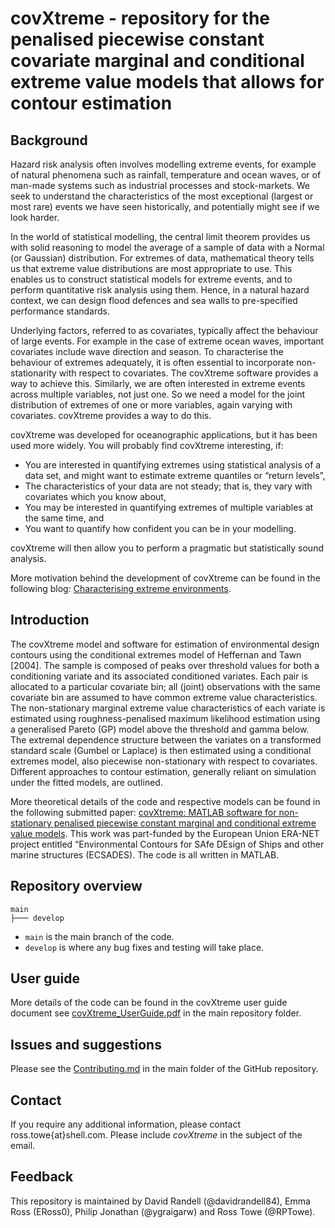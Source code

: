 <!--
SPDX-FileCopyrightText: 2023 Shell Global Solutions International B.V. All Rights Reserved.

SPDX-License-Identifier: Apache-2.0
-->
# covXtreme - repository for the penalised piecewise constant covariate marginal and conditional extreme value models that allows for contour estimation

## Background

Hazard risk analysis often involves modelling extreme events, for example of natural phenomena such as rainfall, temperature and ocean waves, or of man-made systems such as industrial processes and stock-markets.  We seek to understand the characteristics of the most exceptional (largest or most rare) events we have seen historically, and potentially might see if we look harder.

In the world of statistical modelling, the central limit theorem provides us with solid reasoning to model the average of a sample of data with a Normal (or Gaussian) distribution. For extremes of data, mathematical theory tells us that extreme value distributions are most appropriate to use. This enables us to construct statistical models for extreme events, and to perform quantitative risk analysis using them. Hence, in a natural hazard context, we can design flood defences and sea walls to pre-specified performance standards. 

Underlying factors, referred to as covariates, typically affect the behaviour of large events. For example in the case of extreme ocean waves, important covariates include wave direction and season. To characterise the behaviour of extremes adequately, it is often essential to incorporate non-stationarity with respect to covariates. The covXtreme software provides a way to achieve this. Similarly, we are often interested in extreme events across multiple variables, not just one. So we need a model for the joint distribution of extremes of one or more variables, again varying with covariates. covXtreme provides a way to do this.

covXtreme was developed for oceanographic applications, but it has been used more widely. You will probably find covXtreme interesting, if:
* You are interested in quantifying extremes using statistical analysis of a data set, and might want to estimate extreme quantiles or “return levels”,
* The characteristics of your data are not steady; that is, they vary with covariates which you know about,
* You may be interested in quantifying extremes of multiple variables at the same time, and
* You want to quantify how confident you can be in your modelling.
  
covXtreme will then allow you to perform a pragmatic but statistically sound analysis. 

More motivation behind the development of covXtreme can be found in the following blog: [Characterising extreme environments](https://medium.com/data-centric-engineering-blog/characterising-extreme-environments-cc97b2403fcb).

## Introduction

The covXtreme model and software for estimation of environmental design contours using the conditional extremes model of Heffernan and Tawn
[2004]. The sample is composed of peaks over threshold values for both a conditioning variate and its associated conditioned variates. Each pair is allocated to a particular covariate bin; all (joint)
observations with the same covariate bin are assumed to have common extreme value characteristics. The non-stationary marginal extreme value characteristics of each variate is estimated using
roughness-penalised maximum likelihood estimation using a generalised Pareto (GP) model above the threshold and gamma below. The extremal dependence structure between the variates on a transformed standard scale (Gumbel or Laplace) is then estimated using a conditional extremes model, also piecewise non-stationary with respect to covariates. Different approaches to contour estimation,
generally reliant on simulation under the fitted models, are outlined.

More theoretical details of the code and respective models can be found in the following submitted paper: [covXtreme: MATLAB software for non-stationary penalised piecewise constant marginal and conditional extreme value models]([https://www.sciencedirect.com/science/article/pii/S1364815224000963]). This work was part-funded by the European Union ERA-NET project entitled “Environmental Contours for SAfe DEsign of Ships and other marine structures (ECSADES). The code is all written in MATLAB. 

## Repository overview

```text
main
├─── develop
```

* `main` is the main branch of the code. 
* `develop` is where any bug fixes and testing will take place.

## User guide

More details of the code can be found in the covXtreme user guide document see [covXtreme_UserGuide.pdf](https://github.com/sede-open/covXtreme/blob/main/covXtreme_UserGuide.pdf) in the main repository folder.

## Issues and suggestions

Please see the [Contributing.md](https://github.com/sede-open/covXtreme/blob/main/Contributing.md) in the main folder of the GitHub repository. 

## Contact

If you require any additional information, please contact ross.towe{at}shell.com. Please include *covXtreme* in the subject of the email. 

## Feedback
This repository is maintained by David Randell (@davidrandell84), Emma Ross (ERoss0), Philip Jonathan (@ygraigarw) and Ross Towe (@RPTowe). 


